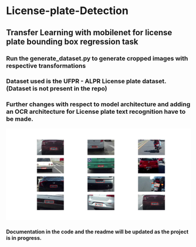 # License-plate-Detection

## Transfer Learning with mobilenet for license plate bounding box regression task

### Run the generate_dataset.py to generate cropped images with respective transformations

### Dataset used is the UFPR - ALPR License plate dataset. (Dataset is not present in the repo)

### Further changes with respect to model architecture and adding an OCR architecture for License plate text recognition have to be made.

![Testing on set](Figure_1.png)

#### Documentation in the code and the readme will be updated as the project is in progress.

